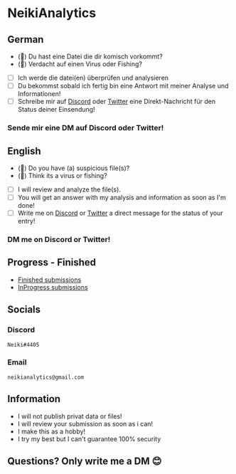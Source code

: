 # NeikiAnalytics

## German 

* (🔎) Du hast eine Datei die dir komisch vorkommt? 
* (🔎) Verdacht auf einen Virus oder Fishing? 

- [ ] Ich werde die datei(en) überprüfen und analysieren
- [ ] Du bekommst sobald ich fertig bin eine Antwort mit meiner Analyse und Informationen!
- [ ] Schreibe mir auf [Discord](https://discord.com/users/416999341006520321) oder [Twitter](https://twitter.com/neiki__) eine Direkt-Nachricht für den Status deiner Einsendung!

### Sende mir eine DM auf Discord oder Twitter!


## English 

* (🔎) Do you have (a) suspicious file(s)?
* (🔎) Think its a virus or fishing? 

- [ ] I will review and analyze the file(s).
- [ ] You will get an answer with my analysis and information as soon as I'm done!
- [ ] Write me on [Discord](https://discord.com/users/416999341006520321) or [Twitter](https://twitter.com/neiki__) a direct message for the status of your entry!

### DM me on Discord or Twitter!

## Progress - Finished

- [Finished submissions](https://github.com/NeikiDev/NeikiAnalytics/tree/main/finished)
- [InProgress submissions](https://github.com/NeikiDev/NeikiAnalytics/tree/main/in-progress)

## Socials

### Discord
```
Neiki#4405 
```

### Email
```
neikianalytics@gmail.com 
```

## Information
- I will not publish privat data or files!
- I will review your submission as soon as i can!
- I make this as a hobby!
- I try my best but I can't guarantee 100% security

## Questions? Only write me a DM 😊